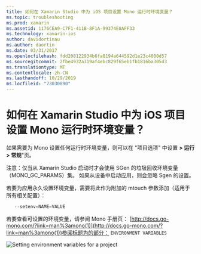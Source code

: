 ```yaml
---
title: 如何在 Xamarin Studio 中为 iOS 项目设置 Mono 运行时环境变量？
ms.topic: troubleshooting
ms.prod: xamarin
ms.assetid: 1176CEA9-C7F1-411B-8F1A-99374E8AFF33
ms.technology: xamarin-ios
author: davidortinau
ms.author: daortin
ms.date: 03/31/2017
ms.openlocfilehash: fdd208122934b6fa8194a644592d1e23c4000d57
ms.sourcegitcommit: 2fbe4932a319af4ebc829f65eb1fb1816ba305d3
ms.translationtype: MT
ms.contentlocale: zh-CN
ms.lasthandoff: 10/29/2019
ms.locfileid: "73030890"
---
```

# <a name="how-do-i-set-mono-runtime-environment-variables-for-ios-projects-in-xamarin-studio"></a>如何在 Xamarin Studio 中为 iOS 项目设置 Mono 运行时环境变量？

如果需要为 Mono 设置任何运行时环境变量，则可以在 "项目选项" 中设置 **> 运行 > 常规**"页。

注意：仅当从 Xamarin Studio 启动时才会使用 SGen 的垃圾回收环境变量（MONO\_GC\_PARAMS）集。 如果从设备中启动应用，则会忽略 Sgen 的设置。 

若要为应用永久设置环境变量，需要将此作为附加的 mtouch 参数添加（适用于所有相关配置）：

```csharp
   --setenv=NAME=VALUE
```

若要查看可设置的环境变量，请参阅 Mono 手册页： [http://docs.go-mono.com/?link=man%3amono(1)](http://docs.go-mono.com/?link=man%3amono(1))参阅标题为的部分： `ENVIRONMENT VARIABLES`

![](xs-mono-runtime-images/environment-variables.jpg "Setting environment variables for a project")
